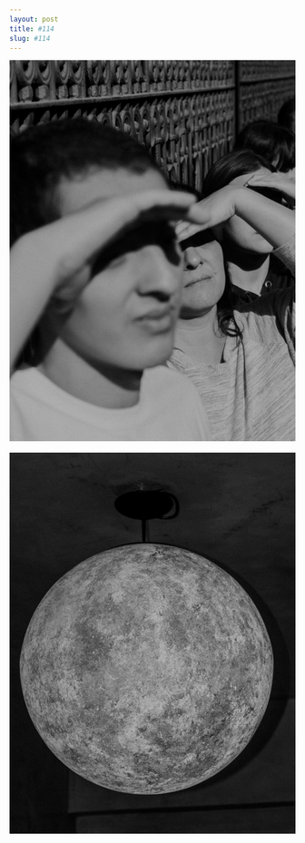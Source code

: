 ```yaml
---
layout: post
title: #114
slug: #114
---
```

<p class="description" style="text-align: justify;">
<img src="/assets/danilo-luna-snapshots-83.JPG" />
  <br>
  <br>
  <img src="/assets/danilo-luna-snapshots-84.JPG" />
  <br>
  <br>
